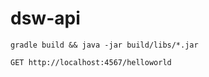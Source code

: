 # dsw-api

```
gradle build && java -jar build/libs/*.jar
```

```
GET http://localhost:4567/helloworld
```
